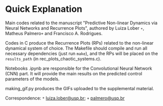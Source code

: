 # Quick Explanation
Main codes related to the manuscript "Predictive Non-linear Dynamics via Neural Networks and Recurrence Plots", authored by Luiza Lober `∗`, Matheus Palmero`+`  and Francisco A. Rodrigues.

Codes in C produce the Recurrence Plots (RPs) related to the non-linear dynamical system of choice. The Makefile should compile and run all necessary dependencies (just run `make`), and the RPs will be placed on the `results_path` (in rec_plots_chaotic_systems.c).

Notebooks .ipynb are responsible for the Convolutional Neural Network (CNN) part. It will provide the main results on the predicted control parameters of the models.  

making_gif.py produces the GIFs uploaded to the supplemental material.

Correspondence: `*` luiza.lober@usp.br; `+` palmero@usp.br
